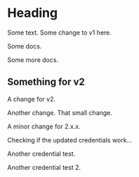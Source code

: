 # Heading

Some text. Some change to v1 here.

Some docs.

Some more docs.

## Something for v2

A change for v2.

Another change. That small change.

A minor change for 2.x.x.

Checking if the updated credentials work...

Another credential test.

Another credential test 2.

